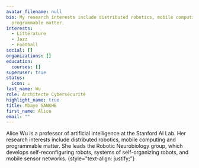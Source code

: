 ```yaml
---
avatar_filename: null
bio: My research interests include distributed robotics, mobile computing and
  programmable matter.
interests:
  - Littérature
  - Jazz
  - Football
social: []
organizations: []
education:
  courses: []
superuser: true
status:
  icon: ☕️
last_name: Wu
role: Architecte Cybersécurité
highlight_name: true
title: Mbaye SANKHE
first_name: Alice
email: ""
---
```


Alice Wu is a professor of artificial intelligence at the Stanford AI Lab. Her research interests include distributed robotics, mobile computing and programmable matter. She leads the Robotic Neurobiology group, which develops self-reconfiguring robots, systems of self-organizing robots, and mobile sensor networks.
{style="text-align: justify;"}
